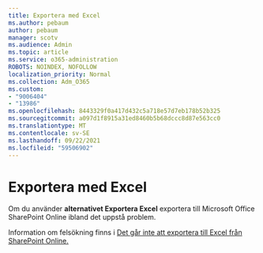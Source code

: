 ```yaml
---
title: Exportera med Excel
ms.author: pebaum
author: pebaum
manager: scotv
ms.audience: Admin
ms.topic: article
ms.service: o365-administration
ROBOTS: NOINDEX, NOFOLLOW
localization_priority: Normal
ms.collection: Adm_O365
ms.custom:
- "9006404"
- "13986"
ms.openlocfilehash: 8443329f0a417d432c5a718e57d7eb178b52b325
ms.sourcegitcommit: a097d1f8915a31ed8460b5b68dccc8d87e563cc0
ms.translationtype: MT
ms.contentlocale: sv-SE
ms.lasthandoff: 09/22/2021
ms.locfileid: "59506902"
---
```

# <a name="exporting-with-excel"></a>Exportera med Excel

Om du använder **alternativet Exportera Excel** exportera till Microsoft Office SharePoint Online ibland det uppstå problem.

Information om felsökning finns i [Det går inte att exportera till Excel från SharePoint Online.](https://docs.microsoft.com/office/troubleshoot/excel/cannot-export-to-excel)